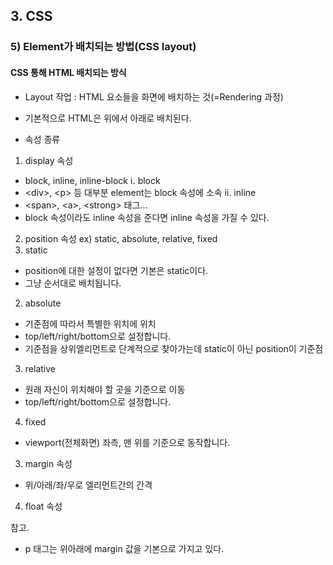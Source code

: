## 3. CSS
### 5) Element가 배치되는 방법(CSS layout)
#### CSS 통해 HTML 배치되는 방식
* Layout 작업 : HTML 요소들을 화면에 배치하는 것(=Rendering 과정)
* 기본적으로 HTML은 위에서 아래로 배치된다.

* 속성 종류
1. display 속성
* block, inline, inline-block
ⅰ. block
*  \<div\>, \<p\> 등 대부분 element는 block 속성에 소속
ⅱ. inline
* \<span\>, \<a\>, \<strong\> 태그...
* block 속성이라도 inline 속성을 준다면 inline 속성을 가질 수 있다.
2. position 속성
ex) static, absolute, relative, fixed
  1. static
  * position에 대한 설정이 없다면 기본은 static이다.
  * 그냥 순서대로 배치됩니다.
  2. absolute
  * 기준점에 따라서 특별한 위치에 위치
  * top/left/right/bottom으로 설정합니다.
  * 기준점을 상위엘리먼트로 단계적으로 찾아가는데 static이 아닌 position이 기준점
  3. relative
  * 원래 자신이 위치해야 할 곳을 기준으로 이동
  * top/left/right/bottom으로 설정합니다.
  4. fixed
  * viewport(전체화면) 좌측, 맨 위를 기준으로 동작합니다.
3. margin 속성
* 위/아래/좌/우로 엘리먼트간의 간격
4. float 속성


참고.
* p 태그는 위아래에 margin 값을 기본으로 가지고 있다.
